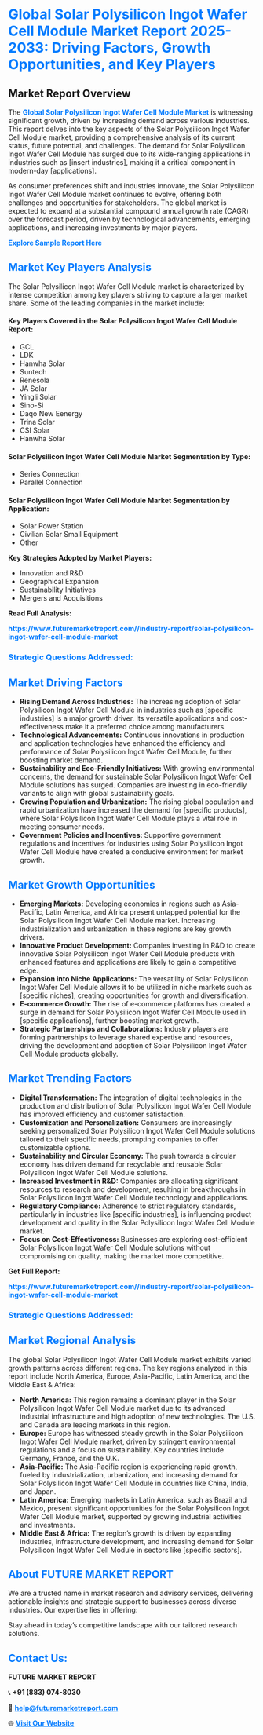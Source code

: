 <h1 style="color: #007BFF;">Global Solar Polysilicon Ingot Wafer Cell Module Market Report 2025-2033: Driving Factors, Growth Opportunities, and Key Players</h1>

<section id="overview">
<h2>Market Report Overview</h2>
<p>The <a href="https://www.futuremarketreport.com//industry-report/solar-polysilicon-ingot-wafer-cell-module-market" style="color: #007BFF; text-decoration: none;"><strong>Global Solar Polysilicon Ingot Wafer Cell Module Market</strong></a> is witnessing significant growth, driven by increasing demand across various industries. This report delves into the key aspects of the Solar Polysilicon Ingot Wafer Cell Module market, providing a comprehensive analysis of its current status, future potential, and challenges. The demand for Solar Polysilicon Ingot Wafer Cell Module has surged due to its wide-ranging applications in industries such as [insert industries], making it a critical component in modern-day [applications].</p>
<p>As consumer preferences shift and industries innovate, the Solar Polysilicon Ingot Wafer Cell Module market continues to evolve, offering both challenges and opportunities for stakeholders. The global market is expected to expand at a substantial compound annual growth rate (CAGR) over the forecast period, driven by technological advancements, emerging applications, and increasing investments by major players.</p>
</section>

<section id="overview">
<p><a href="https://www.futuremarketreport.com//request-sample/reportId=52059" style="color: #007BFF; text-decoration: none;"><strong>Explore Sample Report Here</strong></a></p>
</section>

<section id="key-players">
<h2 style="color: #007BFF;">Market Key Players Analysis</h2>
<p>The Solar Polysilicon Ingot Wafer Cell Module market is characterized by intense competition among key players striving to capture a larger market share. Some of the leading companies in the market include:</p>
<h4>Key Players Covered in the Solar Polysilicon Ingot Wafer Cell Module Report:</h4>
<ul><li>GCL</li><li>LDK</li><li>Hanwha Solar</li><li>Suntech</li><li>Renesola</li><li>JA Solar</li><li>Yingli Solar</li><li>Sino-Si</li><li>Daqo New Eenergy</li><li>Trina Solar</li><li>CSI Solar</li><li>Hanwha Solar</li></ul>
<h4>Solar Polysilicon Ingot Wafer Cell Module Market Segmentation by Type:</h4>
<ul><li>Series Connection</li><li>Parallel Connection</li></ul>

<h4>Solar Polysilicon Ingot Wafer Cell Module Market Segmentation by Application:</h4>
<ul><li>Solar Power Station</li><li>Civilian Solar Small Equipment</li><li>Other</li></ul>
<p><strong>Key Strategies Adopted by Market Players:</strong></p>
<ul>
<li>Innovation and R&D</li>
<li>Geographical Expansion</li>
<li>Sustainability Initiatives</li>
<li>Mergers and Acquisitions</li>
</ul>
</section>

<section>
<p><strong>Read Full Analysis: </strong></p><a href="https://www.futuremarketreport.com//industry-report/solar-polysilicon-ingot-wafer-cell-module-market" style="color: #007BFF; text-decoration: none;"><strong>https://www.futuremarketreport.com//industry-report/solar-polysilicon-ingot-wafer-cell-module-market</strong></a>
<h3 style="color: #007BFF;">Strategic Questions Addressed:</h3>
</section>

<section id="driving-factors">
<h2 style="color: #007BFF;">Market Driving Factors</h2>
<ul>
<li><strong>Rising Demand Across Industries:</strong> The increasing adoption of Solar Polysilicon Ingot Wafer Cell Module in industries such as [specific industries] is a major growth driver. Its versatile applications and cost-effectiveness make it a preferred choice among manufacturers.</li>
<li><strong>Technological Advancements:</strong> Continuous innovations in production and application technologies have enhanced the efficiency and performance of Solar Polysilicon Ingot Wafer Cell Module, further boosting market demand.</li>
<li><strong>Sustainability and Eco-Friendly Initiatives:</strong> With growing environmental concerns, the demand for sustainable Solar Polysilicon Ingot Wafer Cell Module solutions has surged. Companies are investing in eco-friendly variants to align with global sustainability goals.</li>
<li><strong>Growing Population and Urbanization:</strong> The rising global population and rapid urbanization have increased the demand for [specific products], where Solar Polysilicon Ingot Wafer Cell Module plays a vital role in meeting consumer needs.</li>
<li><strong>Government Policies and Incentives:</strong> Supportive government regulations and incentives for industries using Solar Polysilicon Ingot Wafer Cell Module have created a conducive environment for market growth.</li>
</ul>
</section>

<section id="growth-opportunities">
<h2 style="color: #007BFF;">Market Growth Opportunities</h2>
<ul>
<li><strong>Emerging Markets:</strong> Developing economies in regions such as Asia-Pacific, Latin America, and Africa present untapped potential for the Solar Polysilicon Ingot Wafer Cell Module market. Increasing industrialization and urbanization in these regions are key growth drivers.</li>
<li><strong>Innovative Product Development:</strong> Companies investing in R&D to create innovative Solar Polysilicon Ingot Wafer Cell Module products with enhanced features and applications are likely to gain a competitive edge.</li>
<li><strong>Expansion into Niche Applications:</strong> The versatility of Solar Polysilicon Ingot Wafer Cell Module allows it to be utilized in niche markets such as [specific niches], creating opportunities for growth and diversification.</li>
<li><strong>E-commerce Growth:</strong> The rise of e-commerce platforms has created a surge in demand for Solar Polysilicon Ingot Wafer Cell Module used in [specific applications], further boosting market growth.</li>
<li><strong>Strategic Partnerships and Collaborations:</strong> Industry players are forming partnerships to leverage shared expertise and resources, driving the development and adoption of Solar Polysilicon Ingot Wafer Cell Module products globally.</li>
</ul>
</section>

<section id="trending-factors">
<h2 style="color: #007BFF;">Market Trending Factors</h2>
<ul>
<li><strong>Digital Transformation:</strong> The integration of digital technologies in the production and distribution of Solar Polysilicon Ingot Wafer Cell Module has improved efficiency and customer satisfaction.</li>
<li><strong>Customization and Personalization:</strong> Consumers are increasingly seeking personalized Solar Polysilicon Ingot Wafer Cell Module solutions tailored to their specific needs, prompting companies to offer customizable options.</li>
<li><strong>Sustainability and Circular Economy:</strong> The push towards a circular economy has driven demand for recyclable and reusable Solar Polysilicon Ingot Wafer Cell Module solutions.</li>
<li><strong>Increased Investment in R&D:</strong> Companies are allocating significant resources to research and development, resulting in breakthroughs in Solar Polysilicon Ingot Wafer Cell Module technology and applications.</li>
<li><strong>Regulatory Compliance:</strong> Adherence to strict regulatory standards, particularly in industries like [specific industries], is influencing product development and quality in the Solar Polysilicon Ingot Wafer Cell Module market.</li>
<li><strong>Focus on Cost-Effectiveness:</strong> Businesses are exploring cost-efficient Solar Polysilicon Ingot Wafer Cell Module solutions without compromising on quality, making the market more competitive.</li>
</ul>
</section>

<section>
<p><strong>Get Full Report: </strong></p><a href="https://www.futuremarketreport.com//industry-report/solar-polysilicon-ingot-wafer-cell-module-market" style="color: #007BFF; text-decoration: none;"><strong>https://www.futuremarketreport.com//industry-report/solar-polysilicon-ingot-wafer-cell-module-market</strong></a>
<h3 style="color: #007BFF;">Strategic Questions Addressed:</h3>
</section>


<section id="regional-analysis">
<h2 style="color: #007BFF;">Market Regional Analysis</h2>
<p>The global Solar Polysilicon Ingot Wafer Cell Module market exhibits varied growth patterns across different regions. The key regions analyzed in this report include North America, Europe, Asia-Pacific, Latin America, and the Middle East & Africa:</p>
<ul>
<li><strong>North America:</strong> This region remains a dominant player in the Solar Polysilicon Ingot Wafer Cell Module market due to its advanced industrial infrastructure and high adoption of new technologies. The U.S. and Canada are leading markets in this region.</li>
<li><strong>Europe:</strong> Europe has witnessed steady growth in the Solar Polysilicon Ingot Wafer Cell Module market, driven by stringent environmental regulations and a focus on sustainability. Key countries include Germany, France, and the U.K.</li>
<li><strong>Asia-Pacific:</strong> The Asia-Pacific region is experiencing rapid growth, fueled by industrialization, urbanization, and increasing demand for Solar Polysilicon Ingot Wafer Cell Module in countries like China, India, and Japan.</li>
<li><strong>Latin America:</strong> Emerging markets in Latin America, such as Brazil and Mexico, present significant opportunities for the Solar Polysilicon Ingot Wafer Cell Module market, supported by growing industrial activities and investments.</li>
<li><strong>Middle East & Africa:</strong> The region’s growth is driven by expanding industries, infrastructure development, and increasing demand for Solar Polysilicon Ingot Wafer Cell Module in sectors like [specific sectors].</li>
</ul>
</section>

<footer>
<h2 style="color: #007BFF;">About FUTURE MARKET REPORT</h2>
<p>We are a trusted name in market research and advisory services, delivering actionable insights and strategic support to businesses across diverse industries. Our expertise lies in offering:</p>

<p>Stay ahead in today’s competitive landscape with our tailored research solutions.</p>

<h2 style="color: #007BFF;">Contact Us:</h2>
<p><strong>FUTURE MARKET REPORT</strong></p>
<p>📞 <strong>+91 (883) 074-8030</strong></p>
<p>📧 <strong><a href="mailto:help@futuremarketreport.com" style="color: #007BFF;">help@futuremarketreport.com</a></strong></p>
<p>🌐 <strong><a href="https://www.futuremarketreport.com/" style="color: #007BFF;">Visit Our Website</a></strong></p>
</footer>
